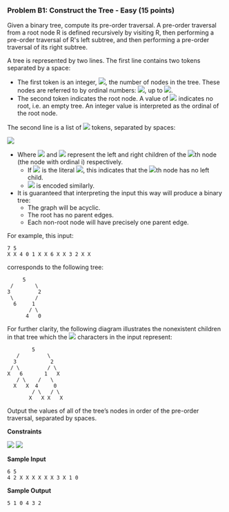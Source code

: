 ### Problem B1: Construct the Tree - Easy (15 points)
Given a binary tree, compute its pre-order traversal. A pre-order traversal from a root node R is defined recursively by visiting R, then performing a pre-order traversal of R's left subtree, and then performing a pre-order traversal of its right subtree.

A tree is represented by two lines.  The first line contains two tokens separated by a space:
* The first token is an integer, <img src="https://latex.codecogs.com/png.latex?N">, the number of nodes in the tree.  These nodes are referred to by ordinal numbers: <img src="https://latex.codecogs.com/png.latex?0,1">, up to <img src="https://latex.codecogs.com/png.latex?N-1">.
* The second token indicates the root node.  A value of <img src="https://latex.codecogs.com/png.latex?X"> indicates no root, i.e. an empty tree.  An integer value is interpreted as the ordinal of the root node.

The second line is a list of <img src="https://latex.codecogs.com/png.latex?2N"> tokens, separated by spaces:

<img src="https://latex.codecogs.com/png.latex?L_{0}\text{&space;}R_{0}\text{&space;}L_{1}\text{&space;}R_{1}\text{&space;...&space;}L_{N-1}\text{&space;}R_{N-1}">

* Where <img src="https://latex.codecogs.com/png.latex?L_i"> and <img src="https://latex.codecogs.com/png.latex?R_i"> represent the left and right children of the <img src="https://latex.codecogs.com/png.latex?i">th node (the node with ordinal i) respectively.
  * If <img src="https://latex.codecogs.com/png.latex?L_i"> is the literal <img src="https://latex.codecogs.com/png.latex?X">, this indicates that the <img src="https://latex.codecogs.com/png.latex?i">th node has no left child.
  * <img src="https://latex.codecogs.com/png.latex?R_i"> is encoded similarly.
* It is guaranteed that interpreting the input this way will produce a binary tree:
  * The graph will be acyclic.
  * The root has no parent edges.
  * Each non-root node will have precisely one parent edge.

For example, this input:

```
7 5
X X 4 0 1 X X 6 X X 3 2 X X
```

corresponds to the following tree:

```
     5
 /       \
3         2
 \       /  
  6     1    
       / \
      4   0
```

For further clarity, the following diagram illustrates the nonexistent children in that tree which the <img src="https://latex.codecogs.com/png.latex?X"> characters in the input represent:

```
        5
   /         \
  3           2
 / \         / \
X   6       1   X
   / \    /   \
  X   X  4     0
        / \   / \
       X   X X   X
```

Output the values of all of the tree’s nodes in order of the pre-order traversal, separated by spaces.

**Constraints**

<img src="https://latex.codecogs.com/png.latex?1\leq\text{}N\leq10">
<img src="https://latex.codecogs.com/png.latex?0\leq\text{}L_i,R_i<N\text{&space;}\forall0\leq\text{&space;}i<N">


**Sample Input**
```
6 5
4 2 X X X X X X 3 X 1 0
```
**Sample Output**
```
5 1 0 4 3 2
```